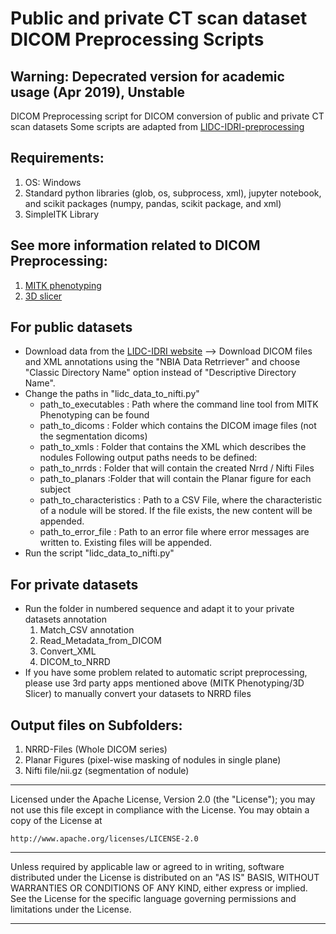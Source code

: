 # Public and private CT scan dataset DICOM Preprocessing Scripts
## Warning: Depecrated version for academic usage (Apr 2019), Unstable

DICOM Preprocessing script for DICOM conversion of public and private CT scan datasets
Some scripts are adapted from [LIDC-IDRI-preprocessing](https://github.com/MIC-DKFZ/LIDC-IDRI-processing)

## Requirements:
1. OS: Windows
2. Standard python libraries (glob, os, subprocess, xml), jupyter notebook, and scikit packages (numpy, pandas, scikit package, and xml)
3. SimpleITK Library

## See more information related to DICOM Preprocessing:
1. [MITK phenotyping](http://mitk.org/wiki/Phenotyping)
2. [3D slicer](https://www.slicer.org/)

## For public datasets
* Download data from the [LIDC-IDRI website](https://wiki.cancerimagingarchive.net/display/Public/LIDC-IDRI) --> Download DICOM files and XML annotations using the "NBIA Data Retrriever" and choose "Classic Directory Name" option instead of "Descriptive Directory Name".
* Change the paths in "lidc_data_to_nifti.py"
	* path_to_executables : Path where the command line tool from MITK Phenotyping can be found
	* path_to_dicoms : Folder which contains the DICOM image files (not the segmentation dicoms)
	* path_to_xmls : Folder that contains the XML which describes the nodules Following output paths needs to be defined:
	* path_to_nrrds : Folder that will contain the created Nrrd / Nifti Files
	* path_to_planars :Folder that will contain the Planar figure for each subject
	* path_to_characteristics : Path to a CSV File, where the characteristic of a nodule will be stored. If the file exists, the new content will be appended.
	* path_to_error_file : Path to an error file where error messages are written to. Existing files will be appended.
* Run the script "lidc_data_to_nifti.py"

## For private datasets
* Run the folder in numbered sequence and adapt it to your private datasets annotation
	1. Match_CSV annotation
	2. Read_Metadata_from_DICOM
	3. Convert_XML
	4. DICOM_to_NRRD
* If you have some problem related to automatic script preprocessing, please use 3rd party apps mentioned above (MITK Phenotyping/3D Slicer) to manually convert your datasets to NRRD files

## Output files on Subfolders:
1. NRRD-Files (Whole DICOM series)
2. Planar Figures (pixel-wise masking of nodules in single plane)
3. Nifti file/nii.gz (segmentation of nodule)

------------------------------------------------------------------------------
Licensed under the Apache License, Version 2.0 (the "License");
you may not use this file except in compliance with the License.
You may obtain a copy of the License at

```http://www.apache.org/licenses/LICENSE-2.0```

------------------------------------------------------------------------------
Unless required by applicable law or agreed to in writing, software
distributed under the License is distributed on an "AS IS" BASIS,
WITHOUT WARRANTIES OR CONDITIONS OF ANY KIND, either express or implied.
See the License for the specific language governing permissions and
limitations under the License.
******************************************************************************
